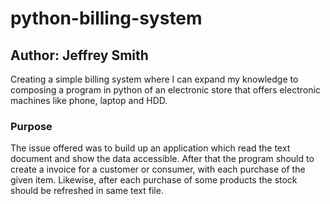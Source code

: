 # python-billing-system

## Author: Jeffrey Smith

Creating a simple billing system where I can expand my knowledge to composing a program in python of an electronic store that offers electronic machines like phone, laptop and HDD.

### Purpose

The issue offered was to build up an application which read the text document and show the data accessible. After that the program should to create a invoice for a customer or consumer, with each purchase of the given item. Likewise, after each purchase of some products the stock should be refreshed in same text file.
